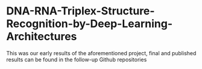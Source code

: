 # DNA-RNA-Triplex-Structure-Recognition-by-Deep-Learning-Architectures

This was our early results of the aforementioned project, final and published results can be found in the follow-up Github repositories
